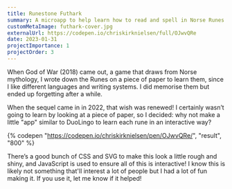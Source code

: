 ```yaml
---
title: Runestone Futhark
summary: A microapp to help learn how to read and spell in Norse Runes
customMetaImage: futhark-cover.jpg
externalUrl: https://codepen.io/chriskirknielsen/full/OJwvQRe
date: 2023-01-31
projectImportance: 1
projectOrder: 3
---
```


When God of War (2018) came out, a game that draws from Norse mythology, I wrote down the Runes on a piece of paper to learn them, since I like different languages and writing systems. I did memorise them but ended up forgetting after a while.

When the sequel came in in 2022, that wish was renewed! I certainly wasn’t going to learn by looking at a piece of paper, so I decided: why not make a little "app" similar to DuoLingo to learn each rune in an interactive way?

{% codepen "https://codepen.io/chriskirknielsen/pen/OJwvQRe/", "result", "800" %}

There’s a good bunch of CSS and SVG to make this look a little rough and shiny, and JavaScript is used to ensure all of this is interactive! I know this is likely not something that'll interest a lot of people but I had a lot of fun making it. If you use it, let me know if it helped!
